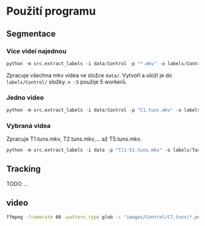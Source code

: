 # Použití programu

## Segmentace

### Více videí najednou

```python
python -m src.extract_labels -i data/Control -p "*.mkv" -o labels/Control -n 5
```

Zpracuje všechna mkv videa ve složce `data/`. Vytvoří a uloží je do `labels/Control/` složky.
`n -5` použije 5 workerů.

### Jedno video

```python
python -m src.extract_labels -i data/Control -p "C1.tuns.mkv" -o labels/Control -n 5 
```

### Vybraná videa

Zpracuje T1.tuns.mkv, T2.tuns.mkv,... až T5.tuns.mkv.

```python
python -m src.extract_labels -i data -p "T[1-5].tuns.mkv" -o labels/Taxol -n 5 
```


## Tracking

TODO ...


## video

```bash
ffmpeg -framerate 60 -pattern_type glob -i "images/Control/C7.tuns/*.png" -c:v libx264 -pix_fmt yuv420p C7.tuns.mp4
```
